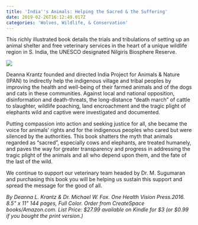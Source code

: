 ```yaml
---
title: 'India''s Animals: Helping the Sacred & the Suffering'
date: 2019-02-26T16:12:49.017Z
categories: 'Wolves, Wildlife, & Conservation'
---
```

This richly illustrated book details the trials and tribulations of setting up an animal shelter and free veterinary services in the heart of a unique wildlife region in S. India, the UNESCO designated Nilgiris Biosphere Reserve.

![](/img/flute_dogs_ipan.jpg)

Deanna Krantz founded and directed India Project for Animals & Nature (IPAN) to indirectly help the indigenous village and tribal peoples by improving the health and well-being of their farmed animals and of the dogs and cats in these communities.  Against local and national opposition, disinformation and death-threats, the long-distance “death march” of cattle to slaughter, wildlife poaching, land encroachment and the tragic plight of elephants wild and captive were investigated and documented.

Putting compassion into action and seeking justice for all, she became the voice for animals’ rights and for the indigenous peoples who cared but were silenced by the authorities. This book shatters the myth that animals regarded as “sacred”, especially cows and elephants, are treated humanely, and paves the way for greater transparency and progress in addressing the tragic plight of the animals and all who depend upon them, and the fate of the last of the wild.

We continue to support our veterinary team headed by Dr. M. Sugumaran and purchasing this book you will be helping us sustain this support and spread the message for the good of all.

_By Deanna L. Krantz & Dr. Michael W. Fox. One Health Vision Press.2016.  8.5" x 11" 144 pages, Full Color. Order from CreateSpace books/Amazon.com. List Price: $27.99 available on Kindle for $3 (or $0.99 if you bought the print version.)_

